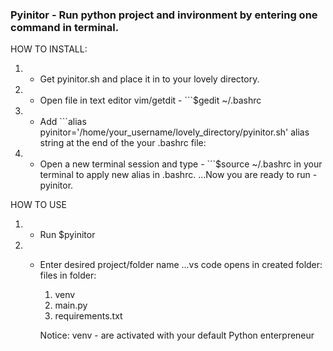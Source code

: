 ### Pyinitor - Run python project and invironment by entering one command in terminal.

HOW TO INSTALL:
1. - Get pyinitor.sh and place it in to your lovely directory.
2. - Open file in text editor vim/getdit   -  ```$gedit ~/.bashrc
6. - Add ```alias pyinitor='/home/your_username/lovely_directory/pyinitor.sh'  alias string  at the end of the your .bashrc file:    
7. - Open a new terminal session and type - ```$source ~/.bashrc     in your terminal to apply new alias in .bashrc. 
...Now you are ready to run - pyinitor.

HOW TO USE
1. - Run $pyinitor
2. - Enter desired project/folder name
  ...vs code opens in created folder:
  files in folder:
      1. venv
      2. main.py
      3. requirements.txt

      Notice: venv - are activated with your default Python enterpreneur 
        
